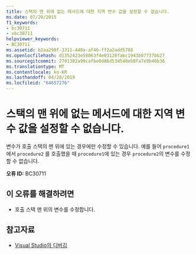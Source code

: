 ```yaml
---
title: 스택의 맨 위에 없는 메서드에 대한 지역 변수 값을 설정할 수 없습니다.
ms.date: 07/20/2015
f1_keywords:
- bc30711
- vbc30711
helpviewer_keywords:
- BC30711
ms.assetid: b2aa290f-3311-448a-af46-ff2a2add5788
ms.openlocfilehash: d1352423e58063f4e03128fabc1943b07737bb27
ms.sourcegitcommit: 2701302a99cafbe0d86d53d540eb0fa7e9b46b36
ms.translationtype: MT
ms.contentlocale: ko-KR
ms.lasthandoff: 04/28/2019
ms.locfileid: "64657276"
---
```

# <a name="cannot-set-the-value-of-a-local-variable-for-a-method-that-is-not-at-the-top-of-the-stack"></a>스택의 맨 위에 없는 메서드에 대한 지역 변수 값을 설정할 수 없습니다.
변수가 호출 스택의 맨 위에 있는 경우에만 수정할 수 있습니다. 예를 들어 `procedure1` 에서 `procedure2` 를 호출했을 때 `procedure1`에 있는 경우 `procedure2`의 변수를 수정할 수 없습니다.  
  
 **오류 ID:** BC30711  
  
## <a name="to-correct-this-error"></a>이 오류를 해결하려면  
  
- 호출 스택 맨 위의 변수를 수정합니다.  
  
## <a name="see-also"></a>참고자료

- [Visual Studio의 디버깅](/visualstudio/debugger/debugging-in-visual-studio)
